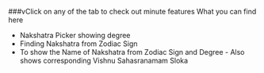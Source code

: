 ###vClick on any of the tab to check out minute features
What you can find here
- Nakshatra Picker showing degree
- Finding Nakshatra from Zodiac Sign
- To show the Name of Nakshatra from Zodiac Sign and Degree
        - Also shows corresponding Vishnu Sahasranamam Sloka
